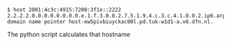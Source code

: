 ```
$ host 2001:4c3c:4915:7200:3f1e::2222
2.2.2.2.0.0.0.0.0.0.0.0.e.1.f.3.0.0.2.7.5.1.9.4.c.3.c.4.1.0.0.2.ip6.arpa domain name pointer host-ew5pivbiuyckac00l.pd.tuk-w1d1-a.v6.dfn.nl.
```

The python script calculates that hostname
